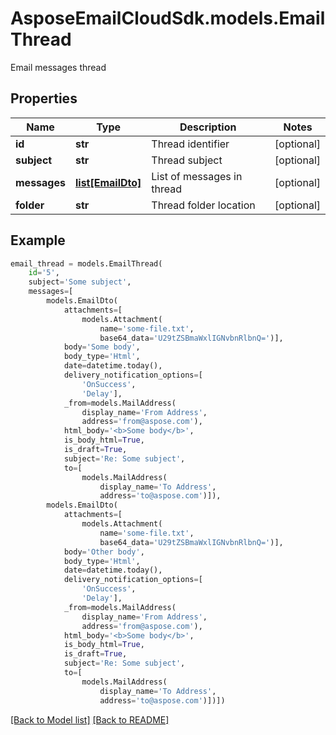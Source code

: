 # AsposeEmailCloudSdk.models.EmailThread

Email messages thread             

## Properties
Name | Type | Description | Notes
------------ | ------------- | ------------- | -------------
**id** |**str** |Thread identifier              |[optional] 
**subject** |**str** |Thread subject              |[optional] 
**messages** |[**list[EmailDto]**](EmailDto.md) |List of messages in thread              |[optional] 
**folder** |**str** |Thread folder location              |[optional] 



## Example
```python
email_thread = models.EmailThread(
    id='5',
    subject='Some subject',
    messages=[
        models.EmailDto(
            attachments=[
                models.Attachment(
                    name='some-file.txt',
                    base64_data='U29tZSBmaWxlIGNvbnRlbnQ=')],
            body='Some body',
            body_type='Html',
            date=datetime.today(),
            delivery_notification_options=[
                'OnSuccess',
                'Delay'],
            _from=models.MailAddress(
                display_name='From Address',
                address='from@aspose.com'),
            html_body='<b>Some body</b>',
            is_body_html=True,
            is_draft=True,
            subject='Re: Some subject',
            to=[
                models.MailAddress(
                    display_name='To Address',
                    address='to@aspose.com')]),
        models.EmailDto(
            attachments=[
                models.Attachment(
                    name='some-file.txt',
                    base64_data='U29tZSBmaWxlIGNvbnRlbnQ=')],
            body='Other body',
            body_type='Html',
            date=datetime.today(),
            delivery_notification_options=[
                'OnSuccess',
                'Delay'],
            _from=models.MailAddress(
                display_name='From Address',
                address='from@aspose.com'),
            html_body='<b>Some body</b>',
            is_body_html=True,
            is_draft=True,
            subject='Re: Some subject',
            to=[
                models.MailAddress(
                    display_name='To Address',
                    address='to@aspose.com')])])
```


[[Back to Model list]](Models.md) [[Back to README]](README.md)

